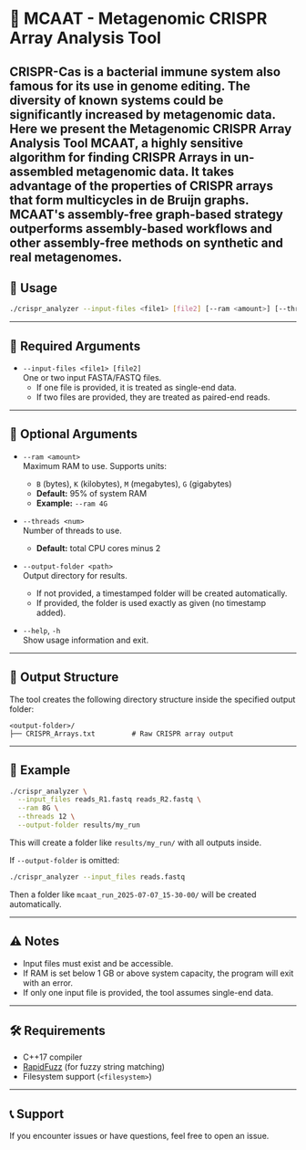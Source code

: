 # 🧬 MCAAT - Metagenomic CRISPR Array Analysis Tool

CRISPR-Cas is a bacterial immune system also famous for its use in genome editing. The diversity of known systems could be significantly increased by metagenomic data. Here we present the Metagenomic CRISPR Array Analysis Tool MCAAT, a highly sensitive algorithm for finding CRISPR Arrays in un-assembled metagenomic data. It takes advantage of the properties of CRISPR arrays that form multicycles in de Bruijn graphs. MCAAT's assembly-free graph-based strategy outperforms assembly-based workflows and other assembly-free methods on synthetic and real metagenomes. 
---

## 🚀 Usage

```bash
./crispr_analyzer --input-files <file1> [file2] [--ram <amount>] [--threads <num>] [--output-folder <path>] [--help]
```

---

## 🔹 Required Arguments

- `--input-files <file1> [file2]`  
  One or two input FASTA/FASTQ files.  
  - If one file is provided, it is treated as single-end data.  
  - If two files are provided, they are treated as paired-end reads.

---

## 🔸 Optional Arguments

- `--ram <amount>`  
  Maximum RAM to use. Supports units:  
  - `B` (bytes), `K` (kilobytes), `M` (megabytes), `G` (gigabytes)  
  - **Default:** 95% of system RAM  
  - **Example:** `--ram 4G`

- `--threads <num>`  
  Number of threads to use.  
  - **Default:** total CPU cores minus 2

- `--output-folder <path>`  
  Output directory for results.  
  - If not provided, a timestamped folder will be created automatically.  
  - If provided, the folder is used exactly as given (no timestamp added).

- `--help`, `-h`  
  Show usage information and exit.

---

## 📁 Output Structure

The tool creates the following directory structure inside the specified output folder:

```
<output-folder>/
├── CRISPR_Arrays.txt         # Raw CRISPR array output
```

---

## 🧪 Example

```bash
./crispr_analyzer \
  --input_files reads_R1.fastq reads_R2.fastq \
  --ram 8G \
  --threads 12 \
  --output-folder results/my_run
```

This will create a folder like `results/my_run/` with all outputs inside.

If `--output-folder` is omitted:

```bash
./crispr_analyzer --input_files reads.fastq
```

Then a folder like `mcaat_run_2025-07-07_15-30-00/` will be created automatically.

---

## ⚠️ Notes

- Input files must exist and be accessible.
- If RAM is set below 1 GB or above system capacity, the program will exit with an error.
- If only one input file is provided, the tool assumes single-end data.

---

## 🛠️ Requirements

- C++17 compiler
- [RapidFuzz](https://github.com/maxbachmann/rapidfuzz-cpp) (for fuzzy string matching)
- Filesystem support (`<filesystem>`)

---

## 📞 Support

If you encounter issues or have questions, feel free to open an issue.
